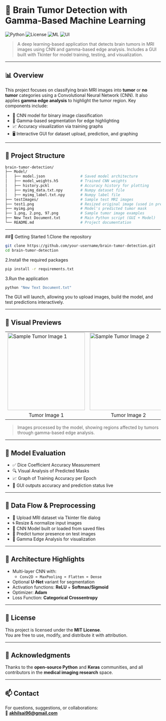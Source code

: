 # 🧠 Brain Tumor Detection with Gamma-Based Machine Learning

![Python](https://img.shields.io/badge/Python-3.8+-blue.svg)
![License](https://img.shields.io/badge/License-MIT-green.svg)
![ML](https://img.shields.io/badge/Deep_Learning-Keras-orange.svg)
![UI](https://img.shields.io/badge/Interface-Tkinter-lightgrey.svg)

> A deep learning-based application that detects brain tumors in MRI images using CNN and gamma-based edge analysis. Includes a GUI built with Tkinter for model training, testing, and visualization.

---

## 📊 Overview

This project focuses on classifying brain MRI images into **tumor** or **no tumor** categories using a Convolutional Neural Network (CNN). It also applies **gamma edge analysis** to highlight the tumor region. Key components include:

- 🧠 CNN model for binary image classification
- 🎯 Gamma-based segmentation for edge highlighting
- 📈 Accuracy visualization via training graphs
- 🖥️ Interactive GUI for dataset upload, prediction, and graphing

---

## 📁 Project Structure

```bash
brain-tumor-detection/
├── Model/
│   ├── model.json                # Saved model architecture
│   ├── model_weights.h5          # Trained CNN weights
│   ├── history.pckl              # Accuracy history for plotting
│   ├── myimg_data.txt.npy        # Numpy dataset file
│   ├── myimg_label.txt.npy       # Numpy label file
├── testImages/                   # Sample test MRI images
├── test1.png                     # Resized original image (used in prediction)
├── myimg.png                     # Model's predicted tumor mask
├── 1.png, 2.png, 97.png          # Sample tumor image examples
├── New Text Document.txt         # Main Python script (GUI + Model)
└── README.md                     # Project documentation
```

---

##🚀 Getting Started
1.Clone the repository
```bash
git clone https://github.com/your-username/brain-tumor-detection.git
cd brain-tumor-detection
```
2.Install the required packages
```bash
pip install -r requirements.txt
```
3.Run the application
```bash
python "New Text Document.txt"
```
The GUI will launch, allowing you to upload images, build the model, and test predictions interactively.

---

## 📸 Visual Previews

<table>
  <tr>
    <td><img src="1.png" alt="Sample Tumor Image 1" width="250"/></td>
    <td><img src="2.png" alt="Sample Tumor Image 2" width="250"/></td>
    <td><img src="97.png" alt="Sample Tumor Image 3" width="250"/></td>
  </tr>
  <tr>
    <td align="center">Tumor Image 1</td>
    <td align="center">Tumor Image 2</td>
    <td align="center">Tumor Image 3</td>
  </tr>
</table>

> Images processed by the model, showing regions affected by tumors through gamma-based edge analysis.

---

## 🧪 Model Evaluation

- ✅ Dice Coefficient Accuracy Measurement  
- 🔍 Visual Analysis of Predicted Masks  
- 📈 Graph of Training Accuracy per Epoch  
- 🎯 GUI outputs accuracy and prediction status live

---

## 🧹 Data Flow & Preprocessing

- 📂 Upload MRI dataset via Tkinter file dialog  
- 🌀 Resize & normalize input images  
- 🧠 CNN Model built or loaded from saved files  
- 🔄 Predict tumor presence on test images  
- 🎨 Gamma Edge Analysis for visualization

---

## 🧠 Architecture Highlights

- Multi-layer CNN with:
  - `Conv2D ➡ MaxPooling ➡ Flatten ➡ Dense`
- Optional **U-Net** variant for segmentation
- Activation functions: **ReLU** + **Softmax/Sigmoid**
- Optimizer: **Adam**
- Loss Function: **Categorical Crossentropy**

---

## 📜 License

This project is licensed under the **MIT License**.  
You are free to use, modify, and distribute it with attribution.

---

## 🙌 Acknowledgments

Thanks to the **open-source Python** and **Keras** communities, and all contributors in the **medical imaging research** space.

---
 
## 📫 Contact

For questions, suggestions, or collaborations:  
📧 **akhilsai96@gmail.com**


